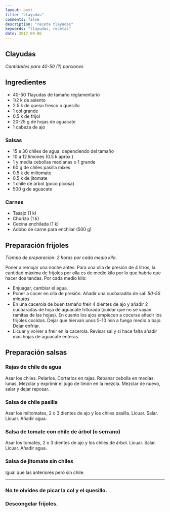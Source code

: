 ```yaml
---
layout: post
title: "clayudas"
comments: false
description: "receta tlayudas"
keywords: "tlayudas, recetas"
date: 2017-09-06
---
```


Clayudas
--------

_Cantidades para 40-50 (?) porciones_

## Ingredientes

* 40-50 Tlayudas de tamaño reglamentario
* 1/2 k de asiento
* 2.5 k de queso fresco o quesillo
* 1 col grande
* 0.5 k de frijol
* 20-25 g de hojas de aguacate
* 1 cabeza de ajo

### Salsas
* 15 a 30 chiles de agua, dependiendo del tamaño
* 10 a 12 limones (0.5 k apróx.)
* 1 y media cebollas medianas o 1 grande
* 60 g de chiles pasilla mixes
* 0.5 k de miltomate
* 0.5 k de jitomate
* 1 chile de árbol (poco picosa)
* 500 g de aguacate

### Carnes
* Tasajo (1 k)
* Chorizo (1 k)
* Cecina enchilada (1 k)
* Adobo de carne para enchilar (500 g)


## Preparación frijoles

_Tiempo de preparación: 2 horas por cada medio kilo._

Poner a remojar una noche antes. Para una olla de presión de 4 litros, la cantidad máxima de frijoles por olla es de medio kilo por lo que habría que hacer dos tandas. Por cada medio kilo:

* Enjuagar, cambiar el agua.
* Poner a cocer en olla de presión. Añadir una cucharadita de sal. _50-55 minutos_
* En una cacerola de buen tamaño freir 4 dientes de ajo y añadir 2 cucharadas de hoja de aguacate triturada (cuidar que no se vayan ramitas de las hojas). En cuanto los ajos empiecen a cocerse añadir los frijoles cocidos. Dejar que hiervan unos 5-10 min a fuego medio o bajo. Dejar enfriar.
* Licuar y volver a freir en la cacerola. Revisar sal y si hace falta añadir más hojas de aguacate enteras.

## Preparación salsas

### Rajas de chile de agua
Asar los chiles. Pelarlos. Cortarlos en rajas. Rebanar cebolla en medias lunas. Mezclar y exprimir el jugo de limón en la mezcla. Mezclar de nuevo, salar y dejar reposar.

### Salsa de chile pasilla
Asar los miltomates, 2 o 3 dientes de ajo y los chiles pasilla. Licuar. Salar. Licuar. Añadir agua.

### Salsa de tomate con chile de árbol (o serrano)
Asar los tomates, 2 o 3 dientes de ajo y los chiles de árbol. Licuar. Salar. Licuar. Añadir agua.

### Salsa de jitomate sin chiles
Igual que las anteriores pero sin chile.

---
### No te olvides de picar la col y el quesillo.

### Descongelar frijoles.
